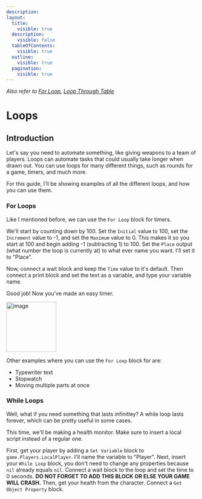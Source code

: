 ```yaml
---
description:
layout:
  title:
    visible: true
  description:
    visible: false
  tableOfContents:
    visible: true
  outline:
    visible: true
  pagination:
    visible: true
---
```

*Also refer to [For Loop](/code-blocks/miscellaneous/run/for-loop.md), [Loop Through Table](/code-blocks/miscellaneous/run/loop-through-table.md)*

# Loops

## Introduction

Let's say you need to automate something, like giving weapons to a team of players. Loops can automate tasks that could usually take longer when drawn out.
You can use loops for many different things, such as rounds for a game, timers, and much more.

For this guide, I'll be showing examples of all the different loops, and how you can use them.

### For Loops

Like I mentioned before, we can use the `For Loop` block for timers.

We'll start by counting down by 100. Set the `Initial` value to 100, set the `Increment` value to -1, and set the `Maximum` value to 0.
This makes it so you start at 100 and begin adding -1 (subtracting 1) to 100.
Set the `Place` output (what number the loop is currently at) to what ever name you want. I'll set it to "Place".

Now, connect a wait block and keep the `Time` value to it's default. Then connect a print block and set the text as a variable, and type your variable name.

Good job! Now you've made an easy timer.

<img width="132" alt="image" src="https://github.com/trademark-living-his-best-life/Docs/assets/93290253/3da8cbe3-b863-4557-bab1-60486d0eaa97">

Other examples where you can use the `For Loop` block for are:

* Typewriter text
* Stopwatch
* Moving multiple parts at once


### While Loops

Well, what if you need something that lasts infinitley? A while loop lasts forever, which can be pretty useful in some cases.

This time, we'll be making a health monitor. Make sure to insert a local script instead of a regular one.

First, get your player by adding a `Set Variable` block to `game.Players.LocalPlayer`. I'll name the variable to "Player".
Next, insert your `While Loop` block, you don't need to change any properties because `nil` already equals `nil`.
Connect a wait block to the loop and set the time to 0 seconds. **DO NOT FORGET TO ADD THIS BLOCK OR ELSE YOUR GAME WILL CRASH.**
Then, get your health from the character. Connect a `Get Object Property` block. 


